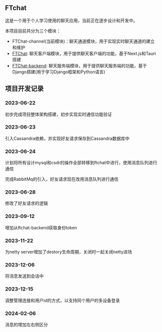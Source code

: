 ## FTchat

这是一个用于个人学习使用的聊天应用，当前正在逐步设计和开发中。

本项目目前共分为三个模块：

- FTChat-channel(当前模块)：聊天通道模块，用于实现实时聊天通道的建立和维护
- [FTChat](https://github.com/FTBoojux/ftchat): 聊天客户端模块，用于提供聊天客户端的功能，基于Next.js和Tauri搭建
- [FTChat-backend](https://github.com/FTBoojux/ftchat_backend): 聊天服务端模块，用于提供聊天服务端的功能，基于Django搭建(用于学习Django框架和Python语言)

## 项目开发记录

### 2023-06-22

初步完成项目整体架构搭建，初步实现实时通信功能验证

### 2023-06-23

引入Cassandra依赖，并实现好友请求保存到Cassandra数据库中

### 2023-06-24

计划将所有设计mysql和csdr的操作全部转移到ftchat中进行，使用消息队列进行通信

完成RabbitMq的引入，好友请求现在改用消息队列进行通信

### 2023-06-28

修改了好友请求的逻辑

### 2023-09-12

增加从ftchat-backend获取身份token

### 2023-11-22

为netty server增加了destory生命周期，关闭时一起关闭netty进场

### 2023-12-06

将消息发送到会话中

### 2023-12-15

调整管理连接和用户id的方式，以支持同个用户的多设备登录

### 2024-02-06
消息的增加左右侧区分